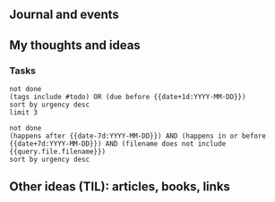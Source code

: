 ## Journal and events
## My thoughts and ideas


### Tasks

```tasks
not done
(tags include #todo) OR (due before {{date+1d:YYYY-MM-DD}})
sort by urgency desc
limit 3
```

```tasks
not done
(happens after {{date-7d:YYYY-MM-DD}}) AND (happens in or before {{date+7d:YYYY-MM-DD}}) AND (filename does not include {{query.file.filename}})
sort by urgency desc
```
## Other ideas (TIL): articles, books, links

